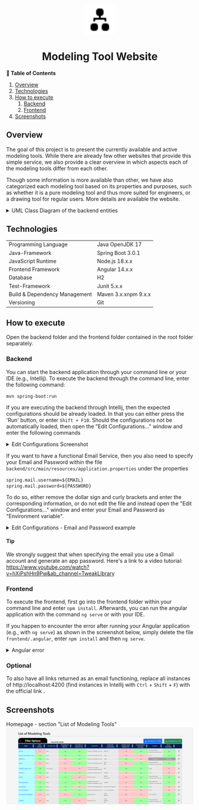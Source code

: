 <!-- LOGO -->
<p align="center">
    <img src="frontend/src/assets/icon.svg" alt="logo" width="80px">
</p>

<!-- TITLE -->
<h1 align="center">Modeling Tool Website</h1>

**📖 Table of Contents**
1. [Overview](#overview)
2. [Technologies](#technologies)
3. [How to execute](#how-to-execute)
   1. [Backend](#backend)
   2. [Frontend](#frontend)
4. [Screenshots](#screenshots)

## Overview

The goal of this project is to present the currently available and active modeling tools. While there are already few 
other websites that provide this simple service, we also provide a clear overview in which aspects each of the modeling 
tools differ from each other.

Though some information is more available than other, we have also categorized each modeling tool based on its properties
and purposes, such as whether it is a pure modeling tool and thus more suited for engineers, or a drawing tool for 
regular users. More details are available the website.

<details>
   <summary>UML Class Diagram of the backend entities</summary>

   <img src="./documentation/uml_class_diagram.png" alt="UML Class Diagram">
</details>


## Technologies

<table>
    <tbody>
        <tr>
            <td>Programming Language</td>
            <td>Java OpenJDK 17</td>
        </tr>
        <tr>
            <td>Java-Framework</td>
            <td>Spring Boot 3.0.1</td>
        </tr>
        <tr>
            <td>JavaScript Runtime</td>
            <td>Node.js 18.x.x</td>
        </tr>
        <tr>
            <td>Frontend Framework</td>
            <td>Angular 14.x.x</td>
        </tr>
        <tr>
            <td>Database</td>
            <td>H2</td>
        </tr>
        <tr>
            <td>Test-Framework</td>
            <td>Junit 5.x.x</td>
        </tr>
        <tr>
            <td>Build & Dependency Management</td>
            <td style="align-items: baseline; display: flex;">
                <div>Maven 3.x.x</div>
                <div>npm 9.x.x</div>
            </td>
        </tr>
        <tr>
            <td>Versioning</td>
            <td>Git</td>
        </tr>
    </tbody>
</table>


## How to execute

Open the backend folder and the frontend folder contained in the root folder separately.

### Backend

You can start the backend application through your command line or your IDE (e.g., Intellij).
To execute the backend through the command line, enter the following command:

```
mvn spring-boot:run
```

If you are executing the backend through Intellij, then the expected configurations should be already loaded. In that 
you can either press the 'Run' button, or enter ``Shift + F10``. Should the configurations not be automatically loaded,
then open the "Edit Configurations..." window and enter the following commands

<details>
   <summary>Edit Configurations Screenshot</summary>

   <img src="./documentation/edit_configurations.png" alt="Edit Configurations Screenshot">
</details>

If you want to have a functional Email Service, then you also need to specify your Email and Password within the file 
``backend/src/main/resources/application.properties`` under the properties

```
spring.mail.username=${EMAIL}
spring.mail.password=${PASSWORD}
```

To do so, either remove the dollar sign and curly brackets and enter the corresponding information, or do not edit the
file and instead open the "Edit Configurations..." window and enter your Email and Password as "Environment variable".

<details>
   <summary>Edit Configurations - Email and Password example</summary>

   <img src="./documentation/email_password.png">
</details>

#### Tip

We strongly suggest that when specifying the email you use a Gmail account and generate an app password. Here's a link
to a video tutorial: https://www.youtube.com/watch?v=hXiPshHn9Pw&ab_channel=TweakLibrary


### Frontend

To execute the frontend, first go into the frontend folder within your command line and enter ``npm install``.
Afterwards, you can run the angular application with the command ``ng serve`` or with your IDE.

If you happen to encounter the error after running your Angular application (e.g., with ``ng serve``) as shown in the 
screenshot below, simply delete the file ``frontend/.angular``, enter ``npm install`` and then ``ng serve``.

<details>
   <summary>Angular error</summary>

   <img src="./documentation/angular_error.png">
</details>

### Optional

To also have all links returned as an email functioning, replace all instances of http://localhost:4200 (find instances
in Intellij with ``Ctrl`` + ``Shift`` + ``F``) with the official link .


## Screenshots

Homepage - section "List of Modeling Tools"
<img src="./documentation/list_of_modeling_tools.png">
